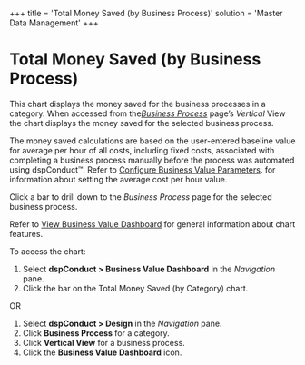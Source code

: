 +++
title = 'Total Money Saved (by Business Process)'
solution = 'Master Data Management'
+++

# Total Money Saved (by Business Process)

This chart displays the money saved for the business processes in a
category. When accessed from the[*Business
Process*](Business_Process_H.htm) page’s *Vertical* View the chart
displays the money saved for the selected business process.

The money saved calculations are based on the user-entered baseline
value for average per hour of all costs, including fixed costs,
associated with completing a business process manually before the
process was automated using dspConduct™. Refer to [Configure Business
Value Parameters](../Use_Cases/Configure_Business_Value_Parameters.htm).
for information about setting the average cost per hour value.

Click a bar to drill down to the *Business Process* page for the
selected business process.

Refer to [View Business Value
Dashboard](../Use_Cases/View_Business_Value_Dashboard.htm) for general
information about chart features.

To access the chart:

1.  Select **dspConduct \> Business Value Dashboard** in the
    *Navigation* pane.
2.  Click the bar on the Total Money Saved (by Category) chart.

OR

1.  Select **dspConduct \> Design** in the *Navigation* pane.
2.  Click **Business Process** for a category.
3.  Click **Vertical View** for a business process.
4.  Click the **Business Value Dashboard** icon.
